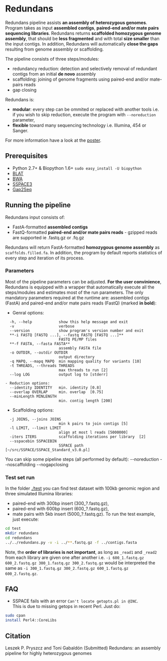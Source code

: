 # Redundans

Redundans pipeline assists **an assembly of heterozygous genomes**. 
Program takes as input **assembled contigs**, **paired-end and/or mate pairs sequencing libraries**. Redundans returns **scaffolded homozygous genome assembly**, that should be **less fragmented** and with total **size smaller** than the input contigs. In addition, Redundans will automatically **close the gaps** resulting from genome assembly or scaffolding. 

The pipeline consists of three steps/modules: 

- redundancy reduction: detection and selectively removal of redundant contigs from an initial **de novo** assembly
- scaffolding: joining of genome fragments using paired-end and/or mate-pairs reads
- gap closing

Redundans is: 
- **modular**: every step can be ommited or replaced with another tools i.e. if you wish to skip reduction, execute the program with `--noreduction` parameter,     
- **flexible** toward many sequencing technology i.e. Illumina, 454 or Sanger. 

For more information have a look at the [poster](https://github.com/lpryszcz/redundans/blob/master/docs/poster.pdf).

## Prerequisites
- Python 2.7+ & Biopython 1.6+ `sudo easy_install -U biopython`
- [BLAT](https://genome.ucsc.edu/FAQ/FAQblat.html#blat3)
- [BWA](http://bio-bwa.sourceforge.net/)
- [SSPACE3](http://www.baseclear.com/genomics/bioinformatics/basetools/SSPACE)
- [Gap2Seq](http://www.cs.helsinki.fi/u/lmsalmel/Gap2Seq/)

## Running the pipeline
Redundans input consists of: 
- FastA-formatted **assembled contigs**
- FastQ-formatted **paired-end and/or mate pairs reads** - gzipped reads are supported ie .fastq.gz or .fq.gz 

Redundans will return FastA-formatted **homozygous genome assembly** as `scaffolds.filled.fa`. In addition, the program by default reports statistics of every step and iteration of its process.  

### Parameters
Most of the pipeline parameters can be adjusted. **For the user convinience**, Redundans is equipped with a wrapper that automatically execute all the steps/modules and estimates most of the run parameters. 
The only mandatory parameters required at the runtime are: assembled contigs (FastA) and paired-end and/or mate pairs reads (FastQ) (marked **in bold**): 
- Genral options:
```
  -h, --help            show this help message and exit
  -v                    verbose
  --version             show program's version number and exit
  **-i FASTQ [FASTQ ...], --fastq FASTQ [FASTQ ...]**
                        FASTQ PE/MP files
  **-f FASTA, --fasta FASTA**
                        assembly FASTA file
  -o OUTDIR, --outdir OUTDIR
                        output directory
  -q MAPQ, --mapq MAPQ  min mapping quality for variants [10]
  -t THREADS, --threads THREADS
                        max threads to run [2]
  --log LOG             output log to [stderr]

- Reduction options:
  --identity IDENTITY   min. identity [0.8]
  --overlap OVERLAP     min. overlap  [0.75]
  --minLength MINLENGTH
                        min. contig length [200]
```
- Scaffolding options:
```
  -j JOINS, --joins JOINS
                        min k pairs to join contigs [5]
  -l LIMIT, --limit LIMIT
                        align at most l reads [5000000]
  -iters ITERS          scaffolding iterations per library  [2]
  --sspacebin SSPACEBIN
                        SSPACE path  [~/src/SSPACE/SSPACE_Standard_v3.0.pl]
```
You can skip some pipeline steps (all performed by default):
  --noreduction
  --noscaffolding
  --nogapclosing

### Test set run
In the folder [./test](https://github.com/lpryszcz/redundans/tree/master/test) you can find test dataset with 100kb genomic region and three simulated Illumina libraries: 
- paired-end with 300bp insert (300_?.fastq.gz), 
- paired-end with 600bp insert (600_?.fastq.gz),  
- mate pairs with 5kb insert (5000_?.fastq.gz). 
To run the test example, just execute: 
```bash
cd test
mkdir redundans 
cd redundans
../../redundans.py -v -i ../**.fastq.gz -f ../contigs.fasta
```

Note, the **order of libraries is not important**, as long as `_read1` and `_read2` from each library are given one after another i.e. `-i 600_1.fastq.gz 600_2.fastq.gz 300_1.fastq.gz 300_2.fastq.gz` would be interpreted the same as `-i 300_1.fastq.gz 300_2.fastq.gz 600_1.fastq.gz 600_2.fastq.gz`. 

## FAQ

- SSPACE fails with an error `Can't locate getopts.pl in @INC`.  
This is due to missing getops in recent Perl. Just do:
```bash
sudo cpan
install Perl4::CoreLibs
```

## Citation
Leszek P. Pryszcz and Toni Gabaldón (Submitted) Redundans: an assembly pipeline for highly heterozygous genomes 

